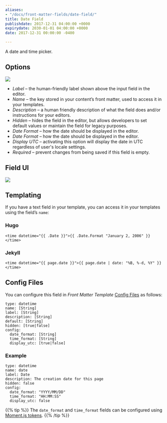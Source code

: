 ```yaml
---
aliases:
- "/docs/front-matter-fields/date-field/"
title: Date Field
publishdate: 2017-12-31 04:00:00 +0000
expirydate: 2030-01-01 04:00:00 +0000
date: 2017-12-31 00:00:00 -0400

---
```

A date and time picker.

## Options

![](/uploads/2018/01/datetime-options.png)

* _Label_ – the human-friendly label shown above the input field in the editor.
* _Name_ – the key stored in your content’s front matter, used to access it in your templates.
* _Description_ – a human friendly description of what the field does and/or instructions for your editors.
* _Hidden_ – hides the field in the editor, but allows developers to set default values or maintain the field for legacy purposes.
* _Date Format_ – how the date should be displayed in the editor.
* _Date Format_ – how the date should be displayed in the editor.
* _Display UTC_ – activating this option will display the date in UTC regardless of user's locale settings.
* _Required_ – prevent changes from being saved if this field is empty.

## Field UI

![](/uploads/2018/01/datetime-preview.png)

## Templating

If you have a text field in your template, you can access it in your templates using the field’s `name`:

### Hugo
```
<time datetime="{{ .Date }}">{{ .Date.Format "January 2, 2006" }}</time>
```

### Jekyll
```
<time datetime="{{ page.date }}">{{ page.date | date: "%B, %-d, %Y" }}</time>
```

## Config Files

You can configure this field in _Front Matter Template_ [Config Files](/docs/settings/config-files/) as follows:

    type: datetime
    name: [String]
    label: [String]
    description: [String] 
    default: [String]
    hidden: [true|false]
    config:
      date_format: [String]
      time_format: [String]
      display_utc: [true|false]

### Example
    type: datetime
    name: date
    label: Date
    description: The creation date for this page 
    hidden: false
    config:
      date_format: "YYYY/MM/DD"
      time_format: "HH:MM:SS"
      display_utc: false

{{% tip %}}
The `date_format` and `time_format` fields can be configured using [Moment.js tokens](https://momentjs.com/docs/#year-month-and-day-tokens).
{{% /tip %}}